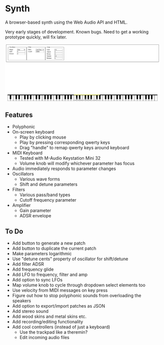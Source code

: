 # Synth

A browser-based synth using the Web Audio API and HTML.

Very early stages of development.  Known bugs.  Need to get a working prototype quickly, will fix later.

![synth screenshot](./images/screenshot.png)

## Features

* Polyphonic
* On-screen keyboard
    * Play by clicking mouse
    * Play by pressing corresponding qwerty keys
    * Drag "handle" to remap qwerty keys around keyboard
* MIDI Keyboard
    * Tested with M-Audio Keystation Mini 32
    * Volume knob will modify whichever parameter has focus
* Audio immediately responds to parameter changes
* Oscillators
    * Various wave forms
    * Shift and detune parameters
* Filters
    * Various pass/band types
    * Cutoff frequency parameter
* Amplifier
    * Gain parameter
    * ADSR envelope 

## To Do

* Add button to generate a new patch
* Add button to duplicate the current patch
* Make parameters logarithmic
* Use "detune cents" property of oscillator for shift/detune
* Add filter ADSR
* Add frequency glide
* Add LFO to frequency, filter and amp
* Add option to sync LFOs
* Map volume knob to cycle through dropdown select elements too
* Use velocity from MIDI messages on key press
* Figure out how to stop polyphonic sounds from overloading the speakers
* Add option to export/import patches as JSON
* Add stereo sound
* Add wood skins and metal skins etc.
* Add recording/editing functionality
* Add cool controllers (instead of just a keyboard)
    * Use the trackpad like a theremin?
    * Edit incoming audio files

